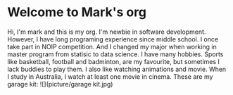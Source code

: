 # Welcome to Mark's org
Hi, I'm mark and this is my org. I'm newbie in software development. However, I have long programing experience since middle school. I once take part in NOIP competition. And I changed my major when working in master program from statisic to data science.
I have many hobbies. Sports like basketball, football and badminton, are my favourite, but sometimes I lack buddies to play them. I also like watching animations and movie. When I study in Australia, I watch at least one movie in cinema.
These are my garage kit:
![](picture/garage kit.jpg)

